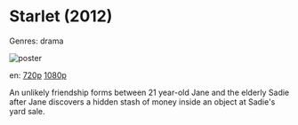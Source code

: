 # Starlet (2012)

Genres: drama

![poster](http://image.tmdb.org/t/p/w500/fnW6bFF2rGqYDYLIl1FXcY7uYR7.jpg)

en:
  [720p](magnet:?xt=urn:btih:C2A37FB79ED7C352535C990FB69EF8A1BDBC0786&tr=udp://glotorrents.pw:6969/announce&tr=udp://tracker.opentrackr.org:1337/announce&tr=udp://torrent.gresille.org:80/announce&tr=udp://tracker.openbittorrent.com:80&tr=udp://tracker.coppersurfer.tk:6969&tr=udp://tracker.leechers-paradise.org:6969&tr=udp://p4p.arenabg.ch:1337&tr=udp://tracker.internetwarriors.net:1337)
  [1080p](magnet:?xt=urn:btih:F4374F5425D8AA41CBFCB0753C91600A8EC19493&tr=udp://glotorrents.pw:6969/announce&tr=udp://tracker.opentrackr.org:1337/announce&tr=udp://torrent.gresille.org:80/announce&tr=udp://tracker.openbittorrent.com:80&tr=udp://tracker.coppersurfer.tk:6969&tr=udp://tracker.leechers-paradise.org:6969&tr=udp://p4p.arenabg.ch:1337&tr=udp://tracker.internetwarriors.net:1337)
  


An unlikely friendship forms between 21 year-old Jane and the elderly Sadie after Jane discovers a hidden stash of money inside an object at Sadie's yard sale.